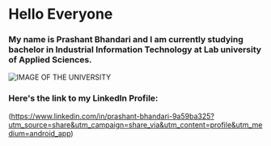 # Hello Everyone

### My name is **Prashant Bhandari** and I am currently studying bachelor in Industrial Information Technology at Lab university of Applied Sciences.
![IMAGE OF THE UNIVERSITY](https://github.com/user-attachments/assets/be22721e-14b2-4d7a-a48f-3c159386be06)
### Here's the link to my LinkedIn Profile:
(https://www.linkedin.com/in/prashant-bhandari-9a59ba325?utm_source=share&utm_campaign=share_via&utm_content=profile&utm_medium=android_app)

